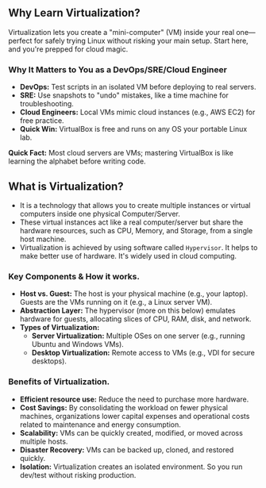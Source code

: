 ## Why Learn Virtualization?
Virtualization lets you create a "mini-computer" (VM) inside your real one—perfect for safely trying Linux without risking your main setup. Start here, and you're prepped for cloud magic.

### Why It Matters to You as a DevOps/SRE/Cloud Engineer
- **DevOps:** Test scripts in an isolated VM before deploying to real servers.
- **SRE:** Use snapshots to "undo" mistakes, like a time machine for troubleshooting.
- **Cloud Engineers:** Local VMs mimic cloud instances (e.g., AWS EC2) for free practice.
- **Quick Win:** VirtualBox is free and runs on any OS your portable Linux lab.

**Quick Fact:** Most cloud servers are VMs; mastering VirtualBox is like learning the alphabet before writing code.

## What is Virtualization?
- It is a technology that allows you to create multiple instances or virtual computers inside one physical Computer/Server.
- These virtual instances act like a real computer/server but share the hardware resources, such as CPU, Memory, and Storage, from a single host machine.
- Virtualization is achieved by using software called `Hypervisor`. It helps to make better use of hardware. It's widely used in cloud computing.

### Key Components & How it works.
- **Host vs. Guest:** The host is your physical machine (e.g., your laptop). Guests are the VMs running on it (e.g., a Linux server VM).
- **Abstraction Layer:** The hypervisor (more on this below) emulates hardware for guests, allocating slices of CPU, RAM, disk, and network.
- **Types of Virtualization:**
  - **Server Virtualization:** Multiple OSes on one server (e.g., running Ubuntu and Windows VMs).
  - **Desktop Virtualization:** Remote access to VMs (e.g., VDI for secure desktops).

### Benefits of Virtualization.
- **Efficient resource use:** Reduce the need to purchase more hardware.
- **Cost Savings:** By consolidating the workload on fewer physical machines, organizations lower capital expenses and operational costs related to maintenance and energy consumption.
- **Scalability:** VMs can be quickly created, modified, or moved across multiple hosts.
- **Disaster Recovery:** VMs can be backed up, cloned, and restored quickly.
- **Isolation:** Virtualization creates an isolated environment. So you run dev/test without risking production.
